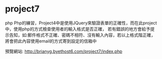 # project7
php
Php的練習，Project4中是使用JQuery來驗證表單的正確性，而在此project中，使用php的方式檢查使用者的輸入格式是否正確，
若有錯誤的地方會給予提示告知，如:郵件格式不正確、密碼不相符、沒有輸入內容，若以上格式階正確，將會把此內容使用email的方式寄到設定的信箱中

預覽網站: http://brianyg.byethost6.com/project7/index.php
